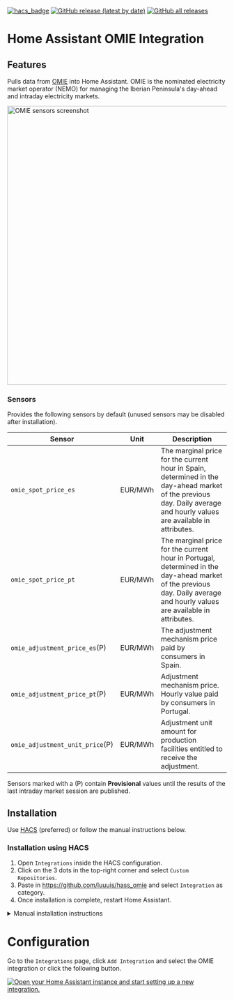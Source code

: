 [![hacs_badge](https://img.shields.io/badge/HACS-Custom-yellow.svg?style=for-the-badge)](https://github.com/custom-components/hacs) [![GitHub release (latest by date)](https://img.shields.io/github/v/release/luuuis/hass_omie?label=Latest%20release&style=for-the-badge)](https://github.com/luuuis/hass_omie/releases) [![GitHub all releases](https://img.shields.io/github/downloads/luuuis/hass_omie/total?style=for-the-badge)](https://github.com/luuuis/hass_omie/releases)

# Home Assistant OMIE Integration

## Features

Pulls data from [OMIE](https://omie.es) into Home Assistant. OMIE is the nominated electricity market operator (NEMO)
for managing the Iberian Peninsula's day-ahead and intraday electricity markets.

<img alt="OMIE sensors screenshot" src="https://user-images.githubusercontent.com/161006/220145634-06094b7b-2ef3-4a51-9ad1-718d8d8f9516.jpg" width="640"></img>

### Sensors

Provides the following sensors by default (unused sensors may be disabled after installation).

| Sensor                          |  Unit   | Description                                                                                                                                                               |
|---------------------------------|:-------:|---------------------------------------------------------------------------------------------------------------------------------------------------------------------------|
| `omie_spot_price_es`            | EUR/MWh | The marginal price for the current hour in Spain, determined in the day-ahead market of the previous day. Daily average and hourly values are available in attributes.    |
| `omie_spot_price_pt`            | EUR/MWh | The marginal price for the current hour in Portugal, determined in the day-ahead market of the previous day. Daily average and hourly values are available in attributes. |
| `omie_adjustment_price_es`(P)   | EUR/MWh | The adjustment mechanism price paid by consumers in Spain.                                                                                                                |
| `omie_adjustment_price_pt`(P)   | EUR/MWh | Adjustment mechanism price. Hourly value paid by consumers in Portugal.                                                                                                   |
| `omie_adjustment_unit_price`(P) | EUR/MWh | Adjustment unit amount for production facilities entitled to receive the adjustment.                                                                                      |

Sensors marked with a (P) contain **Provisional** values until the results of the last intraday market session are
published.

## Installation

Use [HACS](https://hacs.xyz) (preferred) or follow the manual instructions below.

### Installation using HACS

1. Open `Integrations` inside the HACS configuration.
1. Click on the 3 dots in the top-right corner and select `Custom Repositories`.
1. Paste in https://github.com/luuuis/hass_omie and select `Integration` as category.
1. Once installation is complete, restart Home Assistant.

<details>
  <summary>Manual installation instructions</summary>

### **Manual installation**

1. Download `hass_omie.zip` from the latest release in https://github.com/luuuis/hass_omie/releases/latest
2. Unzip into `<hass_folder>/config/custom_components`
    ```shell
    $ unzip hass_omie.zip -d <hass_folder>/custom_components/omie
    ```
3. Restart Home Assistant

</details>

# Configuration

Go to the `Integrations` page, click `Add Integration` and select the OMIE integration or click the following button.

[![Open your Home Assistant instance and start setting up a new integration.](https://my.home-assistant.io/badges/config_flow_start.svg)](https://my.home-assistant.io/redirect/config_flow_start/?domain=omie)

